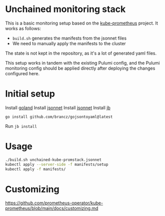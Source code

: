 
# Unchained monitoring stack

This is a basic monitoring setup based on the [kube-prometheus](https://github.com/prometheus-operator/kube-prometheus) project. It works as follows:

-  `build.sh` generates the manifests from the jsonnet files
-  We need to manually apply the manifests to the cluster

The state is not kept in the repository, as it's a lot of generated yaml files.

This setup works in tandem with the existing Pulumi config, and the Pulumi monitoring config should be applied directly after deploying the changes configured here.

# Initial setup

Install [goland](https://go.dev/)
Install [jsonnet](https://github.com/google/jsonnet)
Install [jsonnet](https://github.com/google/jsonnet)
Install [jb](https://github.com/jsonnet-bundler/jsonnet-bundler#install)

`go install github.com/brancz/gojsontoyaml@latest`

Run `jb install`

# Usage

```sh
./build.sh unchained-kube-promstack.jsonnet
kubectl apply --server-side -f manifests/setup
kubectl apply -f manifests/
```

# Customizing

https://github.com/prometheus-operator/kube-prometheus/blob/main/docs/customizing.md
